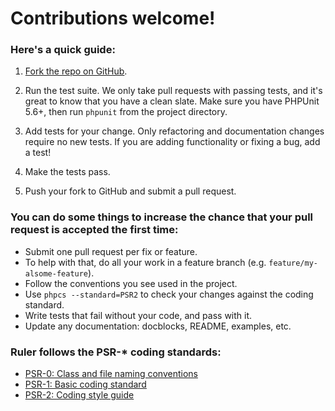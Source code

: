 # Contributions welcome!


### Here's a quick guide:

 1. [Fork the repo on GitHub](https://github.com/bobthecow/Ruler).

 2. Run the test suite. We only take pull requests with passing tests, and it's great to know that you have a clean slate. Make sure you have PHPUnit 5.6+, then run `phpunit` from the project directory.

 3. Add tests for your change. Only refactoring and documentation changes require no new tests. If you are adding functionality or fixing a bug, add a test!

 4. Make the tests pass.

 5. Push your fork to GitHub and submit a pull request.


### You can do some things to increase the chance that your pull request is accepted the first time:

 * Submit one pull request per fix or feature.
 * To help with that, do all your work in a feature branch (e.g. `feature/my-alsome-feature`).
 * Follow the conventions you see used in the project.
 * Use `phpcs --standard=PSR2` to check your changes against the coding standard.
 * Write tests that fail without your code, and pass with it.
 * Update any documentation: docblocks, README, examples, etc.


### Ruler follows the PSR-* coding standards:

 * [PSR-0: Class and file naming conventions](https://github.com/php-fig/fig-standards/blob/master/accepted/PSR-0.md)
 * [PSR-1: Basic coding standard](https://github.com/php-fig/fig-standards/blob/master/accepted/PSR-1-basic-coding-standard.md)
 * [PSR-2: Coding style guide](https://github.com/php-fig/fig-standards/blob/master/accepted/PSR-2-coding-style-guide.md)
